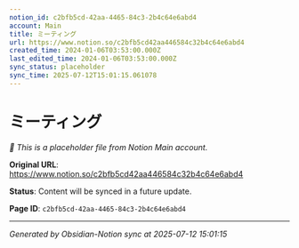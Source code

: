 ```yaml
---
notion_id: c2bfb5cd-42aa-4465-84c3-2b4c64e6abd4
account: Main
title: ミーティング
url: https://www.notion.so/c2bfb5cd42aa446584c32b4c64e6abd4
created_time: 2024-01-06T03:53:00.000Z
last_edited_time: 2024-01-06T03:53:00.000Z
sync_status: placeholder
sync_time: 2025-07-12T15:01:15.061078
---
```


# ミーティング

*🔄 This is a placeholder file from Notion Main account.*

**Original URL**: https://www.notion.so/c2bfb5cd42aa446584c32b4c64e6abd4

**Status**: Content will be synced in a future update.

**Page ID**: `c2bfb5cd-42aa-4465-84c3-2b4c64e6abd4`

---

*Generated by Obsidian-Notion sync at 2025-07-12 15:01:15*
